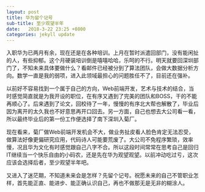 ```yaml
---
layout: post
title: 华为留个记号
sub-title: 至少观望半年
date:   2018-3-22 23:25 +0800
categories: jekyll update
---
```


入职华为已两月有余，现在还是在各种培训。上月在暂时派遣回部门，没有能闲扯的人，有些抑郁。这个月硬装培训倒是嘻嘻哈哈，乐呵的不行。明天就要回深圳部门了，不知未来具体要做什么？看邮件已经被分到了算法团队，会做大数据分析方向。数学一直是我的弱项，进入此领域最担心的问题胜任不了，目前还在强补。

以前好不容易找到一个属于自己的方向，Web前端开发，艺术与技术的结合，当时感觉简直就是为我开设的职位，在有序又遇到了完美的团队和BOSS，干的不能再顺心了。后来遇到了论文，回校待了一年，慢慢的有序北大帮也解散了，毕业后因为离开的太久我也不好意思再开口回去。另一方面，自己也想去大公司看一看，所以最终毕业后的第一份工作便选择了南下深圳入菊厂。

现在看来，菊厂做Web前端开发机会不大，做业务扯皮看人脸色肯定无法忍受，做算法好像更偏研究应用，代码诗人可能要荒废了。大公司不免程序繁琐，效率慢，况且华为文化有时感觉跟自己八字不合。所以这段时间常常在思考自己是回归IT继续当一个快乐自由的小码农，还是先在华为观望观望。以前冲动吃过亏，这次应该会选择后者，至少观望半年吧。

又进入了迷茫期，不知道未来会是怎样？先留个记号。祝愿未来的自己不管职业怎样，首先能正直、能进步、能正确认识自己，再也不做那无是无非的糊涂人。












